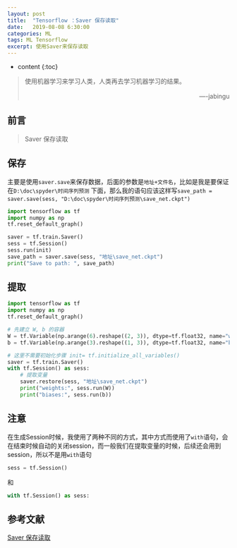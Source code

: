 ```yaml
---
layout: post
title:  "Tensorflow ：Saver 保存读取"
date:   2019-08-08 6:30:00
categories: ML
tags: ML Tensorflow 
excerpt: 使用Saver来保存读取
---
```


* content
{:toc}
> 使用机器学习来学习人类，人类再去学习机器学习的结果。
>
> <p align="right">—-jabingu　　</p>



## 前言

> Saver 保存读取

## 保存

主要是使用`saver.save`来保存数据，后面的参数是`地址+文件名`，比如是我是要保证在`D:\doc\spyder\时间序列预测` 下面，那么我的语句应该这样写`save_path = saver.save(sess, "D:\doc\spyder\时间序列预测\save_net.ckpt")`

```python
import tensorflow as tf
import numpy as np
tf.reset_default_graph()

saver = tf.train.Saver()
sess = tf.Session()
sess.run(init)
save_path = saver.save(sess, "地址\save_net.ckpt")
print("Save to path: ", save_path)
```



## 提取

```python
import tensorflow as tf
import numpy as np
tf.reset_default_graph()

# 先建立 W, b 的容器
W = tf.Variable(np.arange(6).reshape((2, 3)), dtype=tf.float32, name="weights")
b = tf.Variable(np.arange(3).reshape((1, 3)), dtype=tf.float32, name="biases")

# 这里不需要初始化步骤 init= tf.initialize_all_variables()
saver = tf.train.Saver()
with tf.Session() as sess:
    # 提取变量
    saver.restore(sess, "地址\save_net.ckpt")
    print("weights:", sess.run(W))
    print("biases:", sess.run(b))
```



## 注意

在生成Session时候，我使用了两种不同的方式，其中方式而使用了`with`语句，会在结束时候自动的关闭session，而一般我们在提取变量的时候，后续还会用到session，所以不是用`with`语句

```python
sess = tf.Session()
```

和

```python
with tf.Session() as sess:
```



## 参考文献

[Saver 保存读取](https://morvanzhou.github.io/tutorials/machine-learning/tensorflow/5-06-save/)





